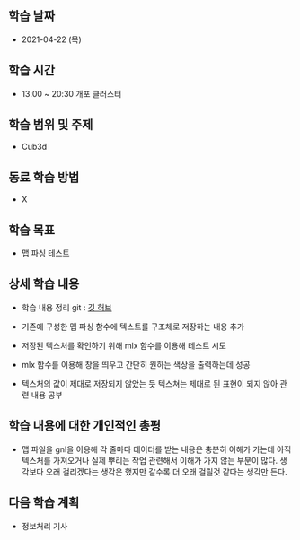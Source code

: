 학습 날짜
---
+ 2021-04-22 (목)

학습 시간
---
+ 13:00 ~ 20:30 개포 클러스터

학습 범위 및 주제
---
+ Cub3d

동료 학습 방법
---
+ X

학습 목표
---
+ 맵 파싱 테스트

상세 학습 내용
---
+ 학습 내용 정리 git : [깃 허브](https://github.com/kiskim/study)   

+ 기존에 구성한 맵 파싱 함수에 텍스트를 구조체로 저장하는 내용 추가
+ 저장된 텍스처를 확인하기 위해 mlx 함수를 이용해 테스트 시도
+ mlx 함수를 이용해 창을 띄우고 간단히 원하는 색상을 출력하는데 성공
+ 텍스처의 값이 제대로 저장되지 않았는 듯 텍스쳐는 제대로 된 표현이 되지 않아 관련 내용 공부

학습 내용에 대한 개인적인 총평
---
+ 맵 파일을 gnl을 이용해 각 줄마다 데이터를 받는 내용은 충분히 이해가 가는데 아직 텍스처를 가져오거나 실제 뿌리는 작업 관련해서 이해가 가지 않는 부분이 많다. 생각보다 오래 걸리겠다는 생각은 했지만 갈수록 더 오래 걸릴것 같다는 생각만 든다.

다음 학습 계획
---
+ 정보처리 기사